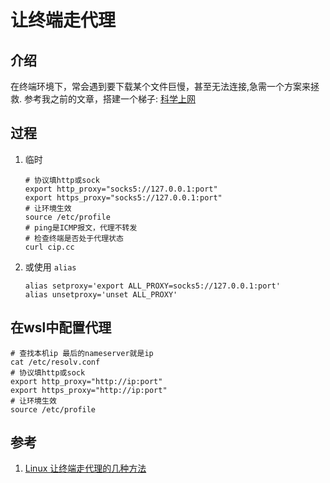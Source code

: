 # 让终端走代理

## 介绍
在终端环境下，常会遇到要下载某个文件巨慢，甚至无法连接,急需一个方案来拯救.
参考我之前的文章，搭建一个梯子: [科学上网](./科学上网-让你连接互联网.md '科学上网')

## 过程
1. 临时
    ```shell
    # 协议填http或sock
    export http_proxy="socks5://127.0.0.1:port"
    export https_proxy="socks5://127.0.0.1:port"
    # 让环境生效
    source /etc/profile
    # ping是ICMP报文，代理不转发
    # 检查终端是否处于代理状态
    curl cip.cc 
    ```
2. 或使用 `alias`
    ```shell
    alias setproxy='export ALL_PROXY=socks5://127.0.0.1:port'
    alias unsetproxy='unset ALL_PROXY'
    ```

## 在wsl中配置代理
```shell
# 查找本机ip 最后的nameserver就是ip
cat /etc/resolv.conf
# 协议填http或sock
export http_proxy="http://ip:port"
export https_proxy="http://ip:port"
# 让环境生效
source /etc/profile
```

## 参考
1. [Linux 让终端走代理的几种方法](https://zhuanlan.zhihu.com/p/46973701 'Linux 让终端走代理的几种方法')